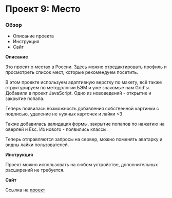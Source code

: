 # Проект 9: Место

### Обзор
* Описание проекта
* Инструкция
* Сайт

**Описание**

Зто проект о местах в России.
Здесь можно отредактировать профиль и просмотреть список мест, которые рекомендуем посетить.

В этом проекте используем адаптивную верстку по макету, всё также структурируем по методологии БЭМ и уже знакомые нам Grid'ы.
Добавили в проект JavaScript. Одно из нововедений - открытие и закрытие попапа.

Теперь появилась возможность добавления собственной картинки с подписью, удаление не нужных карточек и лайки <3

Также добавилась валидация формы, закрытие попапов по нажатию на оверлей и Esc. Из нового - появились классы.

Теперь отправляются запросы на сервер, можно поменять аватарку и видны лайки пользователей.

**Инструкция**

Проект можно использовать на любом устройстве, дополнительных расширений не требуется.

**Сайт**

Ссылка на [проект](https://ikatds.github.io/mesto/ "Mesto")